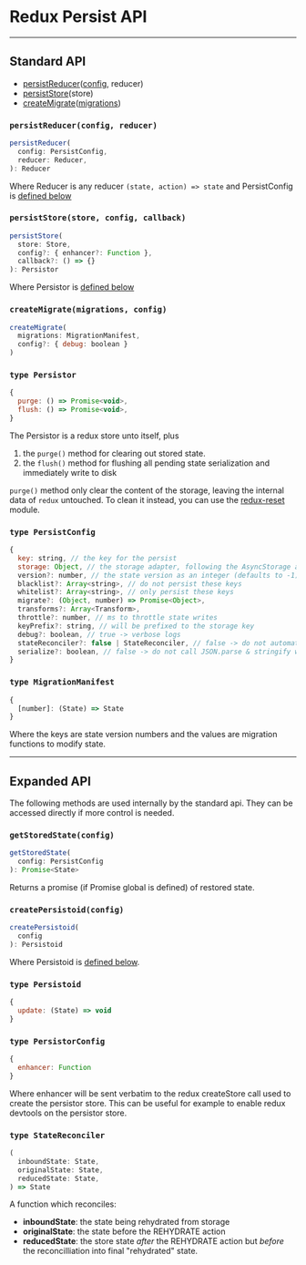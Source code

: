 # Redux Persist API
---
## Standard API
- [persistReducer](#persistreducerconfig-reducer)([config](#type-persistconfig), reducer)
- [persistStore](#persiststorestore-config-callback)(store)
- [createMigrate](#createmigratemigrations-config)([migrations](#type-migrationmanifest))
### `persistReducer(config, reducer)`

```js
persistReducer(
  config: PersistConfig,
  reducer: Reducer,
): Reducer
```

Where Reducer is any reducer `(state, action) => state` and PersistConfig is [defined below](#type-persistconfig)

### `persistStore(store, config, callback)`
```js
persistStore(
  store: Store,
  config?: { enhancer?: Function },
  callback?: () => {}
): Persistor
```

Where Persistor is [defined below](#type-persistor)

### `createMigrate(migrations, config)`
```js
createMigrate(
  migrations: MigrationManifest,
  config?: { debug: boolean }
)
```

### `type Persistor`
```js
{
  purge: () => Promise<void>,
  flush: () => Promise<void>,
}
```

The Persistor is a redux store unto itself, plus
1. the `purge()` method for clearing out stored state.
2. the `flush()` method for flushing all pending state serialization and immediately write to disk

`purge()` method only clear the content of the storage, leaving the internal data of `redux` untouched. To clean it instead, you can use the [redux-reset](https://github.com/wwayne/redux-reset) module.

### `type PersistConfig`
```js
{
  key: string, // the key for the persist
  storage: Object, // the storage adapter, following the AsyncStorage api
  version?: number, // the state version as an integer (defaults to -1)
  blacklist?: Array<string>, // do not persist these keys
  whitelist?: Array<string>, // only persist these keys
  migrate?: (Object, number) => Promise<Object>,
  transforms?: Array<Transform>,
  throttle?: number, // ms to throttle state writes
  keyPrefix?: string, // will be prefixed to the storage key
  debug?: boolean, // true -> verbose logs
  stateReconciler?: false | StateReconciler, // false -> do not automatically reconcile state
  serialize?: boolean, // false -> do not call JSON.parse & stringify when setting & getting from storage
}
```

### `type MigrationManifest`
```js
{
  [number]: (State) => State
}
```
Where the keys are state version numbers and the values are migration functions to modify state.

---
## Expanded API
The following methods are used internally by the standard api. They can be accessed directly if more control is needed.
### `getStoredState(config)`
```js
getStoredState(
  config: PersistConfig
): Promise<State>
```

Returns a promise (if Promise global is defined) of restored state.

### `createPersistoid(config)`
```js
createPersistoid(
  config
): Persistoid
```
Where Persistoid is [defined below](#type-persistoid).

### `type Persistoid`
```js
{
  update: (State) => void
}
```

### `type PersistorConfig`
```js
{
  enhancer: Function
}
```
Where enhancer will be sent verbatim to the redux createStore call used to create the persistor store. This can be useful for example to enable redux devtools on the persistor store.

### `type StateReconciler`
```js
(
  inboundState: State,
  originalState: State,
  reducedState: State,
) => State
```
A function which reconciles:
- **inboundState**: the state being rehydrated from storage
- **originalState**: the state before the REHYDRATE action
- **reducedState**: the store state *after* the REHYDRATE action but *before* the reconcilliation
into final "rehydrated" state.

